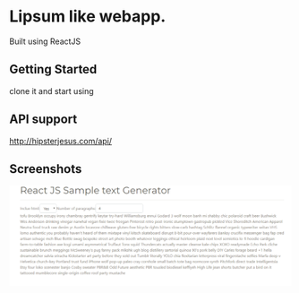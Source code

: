 # Lipsum like webapp.
  Built using ReactJS



## Getting Started
clone it and start using


## API support
http://hipsterjesus.com/api/


## Screenshots
![alt text](https://github.com/AggarwalAditya/Text-Generator-LipsumClone/blob/master/screenshots/Capture.PNG)